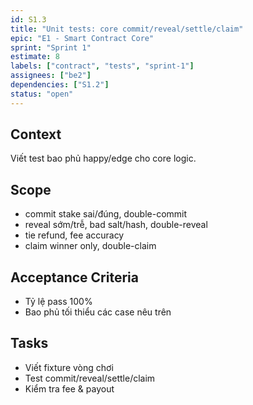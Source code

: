 ```yaml
---
id: S1.3
title: "Unit tests: core commit/reveal/settle/claim"
epic: "E1 - Smart Contract Core"
sprint: "Sprint 1"
estimate: 8
labels: ["contract", "tests", "sprint-1"]
assignees: ["be2"]
dependencies: ["S1.2"]
status: "open"
---
```


## Context
Viết test bao phủ happy/edge cho core logic.

## Scope
- commit stake sai/đúng, double-commit
- reveal sớm/trễ, bad salt/hash, double-reveal
- tie refund, fee accuracy
- claim winner only, double-claim

## Acceptance Criteria
- Tỷ lệ pass 100%
- Bao phủ tối thiểu các case nêu trên

## Tasks
- Viết fixture vòng chơi
- Test commit/reveal/settle/claim
- Kiểm tra fee & payout
